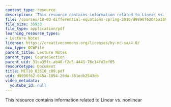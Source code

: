 ```yaml
---
content_type: resource
description: 'This resource contains information related to Linear vs. nonlinear '
file: /courses/18-03-differential-equations-spring-2010/d9996f62045a189420da381edb2543eb_MIT18_03S10_c09.pdf
file_size: 35933
file_type: application/pdf
learning_resource_types:
- Lecture Notes
license: https://creativecommons.org/licenses/by-nc-sa/4.0/
ocw_type: OCWFile
parent_title: Lecture Notes
parent_type: CourseSection
parent_uid: 31ca35fc-ab40-f2e5-4441-76c14fd2ef05
resourcetype: Document
title: MIT18_03S10_c09.pdf
uid: d9996f62-045a-1894-20da-381edb2543eb
video_metadata:
  youtube_id: null
---
```

This resource contains information related to Linear vs. nonlinear 